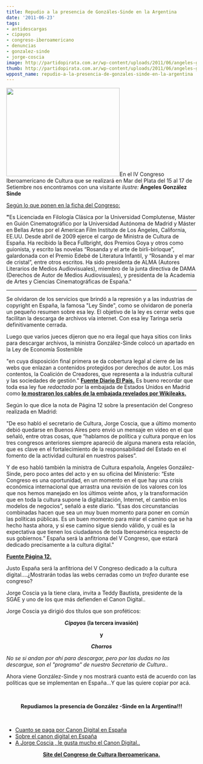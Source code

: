 ```yaml
---
title: Repudio a la presencia de Gonzáles-Sinde en la Argentina
date: '2011-06-23'
tags:
- antidescargas
- cipayos
- congreso-iberoamericano
- denuncias
- gonzalez-sinde
- jorge-coscia
image: http://partidopirata.com.ar/wp-content/uploads/2011/06/angeles-gonzalez-sinde.jpg
thumb: http://partidopirata.com.ar/wp-content/uploads/2011/06/angeles-gonzalez-sinde.jpg
wppost_name: repudio-a-la-presencia-de-gonzales-sinde-en-la-argentina
---
```


<a href="http://partidopirata.com.ar/wp-content/uploads/2011/06/angeles-gonzalez-sinde.jpg"><img class="alignleft size-medium wp-image-1196" title="angeles gonzalez sinde" src="http://partidopirata.com.ar/wp-content/uploads/2011/06/angeles-gonzalez-sinde-300x233.jpg" alt="" width="300" height="233" /></a>En el IV Congreso Iberoamericano de Cultura que se realizará en Mar del Plata del 15 al 17 de Setiembre nos encontramos con una visitante <em>ilustre:</em>
<strong>Ángeles González Sinde </strong>

<a href="http://culturaiberoamerica.gob.ar/?page_id=24" target="_blanK">Según lo que ponen en la ficha del Congreso:</a><strong> </strong>

<strong>"</strong>Es Licenciada en Filología Clásica por la Universidad Complutense,  Máster en Guión Cinematográfico por la Universidad Autónoma de Madrid y  Máster en Bellas Artes por el American Film Institute de Los Ángeles,  California, EE.UU. Desde abril de 2009 ejerce el cargo de Ministra de  Cultura de España.
Ha recibido la Beca Fullbright, dos Premios Goya y otros como guionista,  y escrito las novelas “Rosanda y el arte de birli-birloque”,  galardonada con el Premio Edebé de Literatura Infantil, y “Rosanda y el  mar de cristal”, entre otros escritos.
Ha sido presidenta de ALMA (Autores Literarios de Medios Audiovisuales),  miembro de la junta directiva de DAMA (Derechos de Autor de Medios  Audiovisuales), y presidenta de la Academia de Artes y Ciencias  Cinematográficas de España."

<hr />

Se olvidaron de los servicios que brindó a la represión y a las industrias de copyright en España, la famosa "Ley Sinde", como se olvidaron de ponerla un pequeño resumen sobre esa ley. El objetivo de la ley es cerrar webs que facilitan la descarga de archivos vía internet. Con esa ley Taringa sería definitivamente cerrada.

Luego que varios jueces dijeron que no era ilegal que haya sitios con links para descargar archivos, la ministra González-Sinde colocó un apartado en la Ley de Economía Sostenible

"en cuya disposición final primera se da cobertura legal al cierre de las  webs que enlazan a contenidos protegidos por derechos de autor. Los más  contentos, la Coalición de Creadores, que representa a la industria  cultural y las sociedades de gestión."
<strong><a href="http://www.elpais.com/articulo/sociedad/Gobierno/deja/intacta/ley/antidescargas/elpepusoc/20100319elpepusoc_3/Tes" target="_blank">Fuente Diario El País.</a></strong>
Es bueno recordar que toda esa ley fue <em>redactada</em> por la embajada de Estados Unidos en Madrid como<strong> <a href="http://www.elpais.com/documentossecretos/tema/pirateria_en_espana/" target="_blank"> lo mostraron los cables de la embajada revelados por Wikileaks.</a></strong>

Según lo que dice la nota de Página 12 sobre la presentación del Congreso realizada en Madrid:

"De eso habló el secretario de Cultura, Jorge Coscia, que a último  momento debió quedarse en Buenos Aires pero envió un mensaje en video en  el que señaló, entre otras cosas, que “hablamos de política y cultura  porque en los tres congresos anteriores siempre apareció de alguna  manera esta relación, que es clave en el fortalecimiento de la  responsabilidad del Estado en el fomento de la actividad cultural en  nuestros países”.
<p style="text-align: left;">Y de eso habló también la ministra de Cultura española, Angeles  González-Sinde, pero poco antes del acto y en su oficina del Ministerio:  “Este Congreso es una oportunidad, en un momento en el que hay una  crisis económica internacional que arrastra una revisión de los valores  con los que nos hemos manejado en los últimos veinte años, y la  transformación que en toda la cultura supone la digitalización,  Internet, el cambio en los modelos de negocios”, señaló a este diario.  “Esas dos circunstancias combinadas hacen que sea un muy buen momento  para poner en común las políticas públicas. Es un buen momento para  mirar el camino que se ha hecho hasta ahora, y si ese camino sigue  siendo válido, y cuál es la expectativa que tienen los ciudadanos de  toda Iberoamérica respecto de sus gobiernos.” España será la anfitriona  del V Congreso, que estará dedicado precisamente a la cultura digital."
<strong><a href="http://www.pagina12.com.ar/diario/suplementos/espectaculos/17-22085-2011-06-23.html" target="_blank"></a></strong></p>
<p style="text-align: left;"><strong><a href="http://www.pagina12.com.ar/diario/suplementos/espectaculos/17-22085-2011-06-23.html" target="_blank">Fuente Página 12.</a></strong></p>
<p style="text-align: left;">Justo España será la anfitriona del V Congreso dedicado a la cultura digital....¿Mostrarán todas las webs cerradas como un <em>trofeo </em>durante ese congreso?</p>
<p style="text-align: left;">Jorge Coscia ya la tiene clara, invita a Teddy Bautista, presidente de la SGAE y uno de los que más defienden el Canon Digital..</p>
<p style="text-align: left;">Jorge Coscia ya dirigió dos títulos que son proféticos:</p>
<p style="text-align: center;"><strong><em>Cipayos</em> (la tercera invasión)</strong></p>
<p style="text-align: center;"><strong>y</strong></p>
<p style="text-align: center;"><strong><em>Chorros</em></strong></p>
<p style="text-align: left;"><em>No se si andan por ahí para descargar, pero por las dudas no las descargue, son el "programa" de nuestro Secretario de Cultura..</em></p>
<p style="text-align: left;"><em>
</em></p>
<p style="text-align: left;">Ahora viene González-Sinde y nos mostrará cuanto está de acuerdo con las políticas que se implementan en España...Y que las quiere copiar por acá.</p>
<p style="text-align: center;">&nbsp;</p>
<p style="text-align: center;"><strong>Repudiamos la presencia de González -Sinde en la Argentina!!!</strong></p>
<p style="text-align: center;">&nbsp;</p>

<ul>
	<li><a href="http://partidopirata.com.ar/1089/cuanto-se-paga-por-canon-digital-en-espana">Cuanto se paga por Canon Digital en España</a></li>
	<li><a href="http://partidopirata.com.ar/1074/cuiden-las-billeteras-llega-teddy-bautista-a-la-argentina">Sobre el canon digital en España</a></li>
	<li><a href="../872/jorge-coscia-secretario-de-cultura-de-la-nacion-hablando-sobre-cambios-en-el-derecho-de-autor" target="_blank">A Jorge Coscia , le gusta mucho el Canon Digital..</a></li>
</ul>
<p style="text-align: center;"><strong><a href="http://culturaiberoamerica.gob.ar/" target="_blank">Site del Congreso de Cultura Iberoamericana.</a></strong></p>
